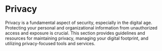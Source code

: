 # Privacy

Privacy is a fundamental aspect of security, especially in the digital age. Protecting your personal and organizational information from unauthorized access and exposure is crucial. This section provides guidelines and resources for maintaining privacy, managing your digital footprint, and utilizing privacy-focused tools and services.
